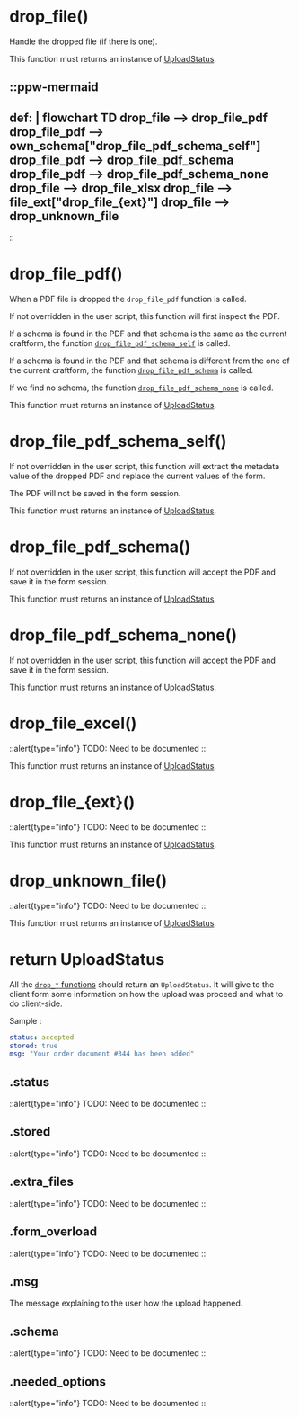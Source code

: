 # drop_file()

Handle the dropped file (if there is one).

This function must returns an instance of [UploadStatus](#return-uploadstatus).

::ppw-mermaid
---
def: |
    flowchart TD
        drop_file --> drop_file_pdf
        drop_file_pdf --> own_schema["drop_file_pdf_schema_self"]
        drop_file_pdf --> drop_file_pdf_schema
        drop_file_pdf --> drop_file_pdf_schema_none
        drop_file --> drop_file_xlsx
        drop_file --> file_ext["drop_file_{ext}"]
        drop_file --> drop_unknown_file
---
::

# drop_file_pdf()

When a PDF file is dropped the `drop_file_pdf` function is called.

If not overridden in the user script, this function will first inspect the PDF.

If a schema is found in the PDF and that schema is the same as the current craftform,
the function [`drop_file_pdf_schema_self`](#drop_file_pdf_schema_self) is called.

If a schema is found in the PDF and that schema is different from the one of the current craftform,
the function [`drop_file_pdf_schema`](#drop_file_pdf_schema) is called.

If we find no schema, the function [`drop_file_pdf_schema_none`](#drop_file_pdf_schema_none) is called.

This function must returns an instance of [UploadStatus](#return-uploadstatus).


# drop_file_pdf_schema_self()

If not overridden in the user script, this function will extract the metadata value of the dropped PDF and replace the current values of the form.

The PDF will not be saved in the form session.

This function must returns an instance of [UploadStatus](#return-uploadstatus).


# drop_file_pdf_schema()

If not overridden in the user script, this function will accept the PDF and save it in the form session.

This function must returns an instance of [UploadStatus](#return-uploadstatus).


# drop_file_pdf_schema_none()

If not overridden in the user script, this function will accept the PDF and save it in the form session.

This function must returns an instance of [UploadStatus](#return-uploadstatus).


# drop_file_excel()

::alert{type="info"}
TODO: Need to be documented
::

This function must returns an instance of [UploadStatus](#return-uploadstatus).


# drop_file_\{ext\}()

::alert{type="info"}
TODO: Need to be documented
::

This function must returns an instance of [UploadStatus](#return-uploadstatus).


# drop_unknown_file()

::alert{type="info"}
TODO: Need to be documented
::

This function must returns an instance of [UploadStatus](#return-uploadstatus).


# return UploadStatus

All the [`drop_*` functions](#drop_file) should return an `UploadStatus`.
It will give to the client form some information on how the upload was proceed and what to do client-side.

Sample :
```yaml
status: accepted
stored: true
msg: "Your order document #344 has been added"
```

## .status

::alert{type="info"}
TODO: Need to be documented
::


## .stored

::alert{type="info"}
TODO: Need to be documented
::


## .extra_files

::alert{type="info"}
TODO: Need to be documented
::


## .form_overload

::alert{type="info"}
TODO: Need to be documented
::


## .msg

The message explaining to the user how the upload happened.


## .schema

::alert{type="info"}
TODO: Need to be documented
::


## .needed_options

::alert{type="info"}
TODO: Need to be documented
::
